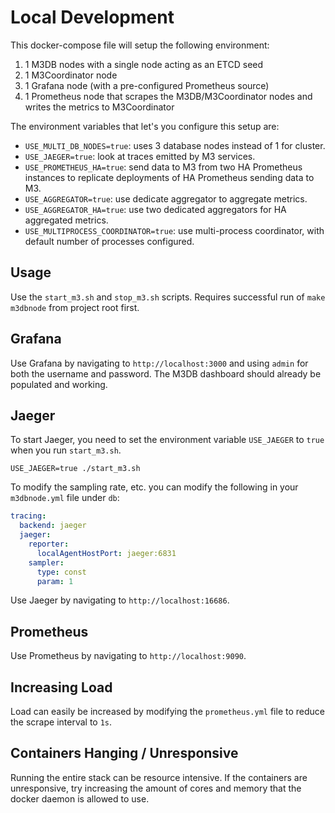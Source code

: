 # Local Development

This docker-compose file will setup the following environment:

1. 1 M3DB nodes with a single node acting as an ETCD seed
2. 1 M3Coordinator node
3. 1 Grafana node (with a pre-configured Prometheus source)
4. 1 Prometheus node that scrapes the M3DB/M3Coordinator nodes and writes the metrics to M3Coordinator

The environment variables that let's you configure this setup are:
- `USE_MULTI_DB_NODES=true`: uses 3 database nodes instead of 1 for cluster.
- `USE_JAEGER=true`: look at traces emitted by M3 services.
- `USE_PROMETHEUS_HA=true`: send data to M3 from two HA Prometheus instances to replicate deployments of HA Prometheus sending data to M3.
- `USE_AGGREGATOR=true`: use dedicate aggregator to aggregate metrics.
- `USE_AGGREGATOR_HA=true`: use two dedicated aggregators for HA aggregated metrics.
- `USE_MULTIPROCESS_COORDINATOR=true`: use multi-process coordinator, with default number of processes configured.

## Usage

Use the `start_m3.sh` and `stop_m3.sh` scripts. Requires successful run of `make m3dbnode` from project root first.

## Grafana

Use Grafana by navigating to `http://localhost:3000` and using `admin` for both the username and password. The M3DB dashboard should already be populated and working.

## Jaeger

To start Jaeger, you need to set the environment variable `USE_JAEGER` to `true` when you run `start_m3.sh`.

```
USE_JAEGER=true ./start_m3.sh
```

To modify the sampling rate, etc. you can modify the following in your `m3dbnode.yml` file under `db`:

```yaml
tracing:
  backend: jaeger
  jaeger:
    reporter:
      localAgentHostPort: jaeger:6831
    sampler:
      type: const
      param: 1
```

Use Jaeger by navigating to `http://localhost:16686`.

## Prometheus

Use Prometheus by navigating to `http://localhost:9090`.

## Increasing Load

Load can easily be increased by modifying the `prometheus.yml` file to reduce the scrape interval to `1s`.

## Containers Hanging / Unresponsive

Running the entire stack can be resource intensive. If the containers are unresponsive, try increasing the amount of cores and memory that the docker daemon is allowed to use.
